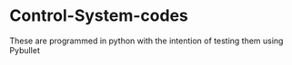 # Control-System-codes
These are programmed in python with the intention of testing them using Pybullet
